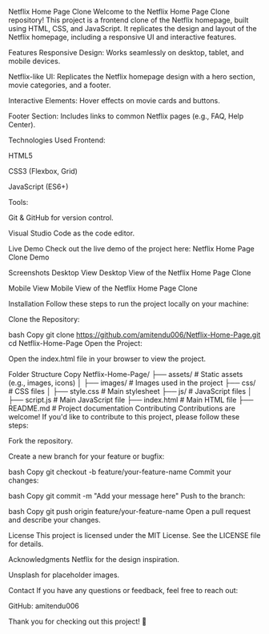 Netflix Home Page Clone
Welcome to the Netflix Home Page Clone repository! This project is a frontend clone of the Netflix homepage, built using HTML, CSS, and JavaScript. It replicates the design and layout of the Netflix homepage, including a responsive UI and interactive features.

Features
Responsive Design: Works seamlessly on desktop, tablet, and mobile devices.

Netflix-like UI: Replicates the Netflix homepage design with a hero section, movie categories, and a footer.

Interactive Elements: Hover effects on movie cards and buttons.

Footer Section: Includes links to common Netflix pages (e.g., FAQ, Help Center).

Technologies Used
Frontend:

HTML5

CSS3 (Flexbox, Grid)

JavaScript (ES6+)

Tools:

Git & GitHub for version control.

Visual Studio Code as the code editor.

Live Demo
Check out the live demo of the project here:
Netflix Home Page Clone Demo

Screenshots
Desktop View
Desktop View of the Netflix Home Page Clone

Mobile View
Mobile View of the Netflix Home Page Clone

Installation
Follow these steps to run the project locally on your machine:

Clone the Repository:

bash
Copy
git clone https://github.com/amitendu006/Netflix-Home-Page.git
cd Netflix-Home-Page
Open the Project:

Open the index.html file in your browser to view the project.

Folder Structure
Copy
Netflix-Home-Page/
├── assets/                  # Static assets (e.g., images, icons)
│   ├── images/              # Images used in the project
├── css/                     # CSS files
│   ├── style.css            # Main stylesheet
├── js/                      # JavaScript files
│   ├── script.js            # Main JavaScript file
├── index.html               # Main HTML file
├── README.md                # Project documentation
Contributing
Contributions are welcome! If you'd like to contribute to this project, please follow these steps:

Fork the repository.

Create a new branch for your feature or bugfix:

bash
Copy
git checkout -b feature/your-feature-name
Commit your changes:

bash
Copy
git commit -m "Add your message here"
Push to the branch:

bash
Copy
git push origin feature/your-feature-name
Open a pull request and describe your changes.

License
This project is licensed under the MIT License. See the LICENSE file for details.

Acknowledgments
Netflix for the design inspiration.

Unsplash for placeholder images.

Contact
If you have any questions or feedback, feel free to reach out:

GitHub: amitendu006

Thank you for checking out this project! 🚀
